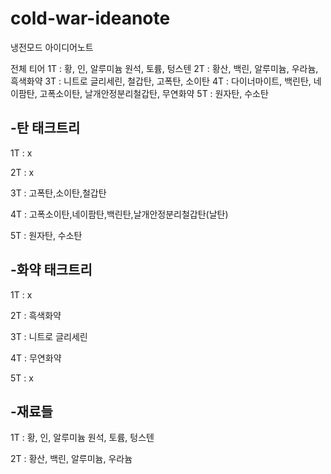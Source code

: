 # cold-war-ideanote
냉전모드 아이디어노트


전체 티어
1T : 황, 인, 알루미늄 원석, 토륨, 텅스텐
2T : 황산, 백린, 알루미늄, 우라늄, 흑색화약
3T : 니트로 글리세린, 철갑탄, 고폭탄, 소이탄
4T : 다이너마이트, 백린탄, 네이팜탄, 고폭소이탄, 날개안정분리철갑탄, 무연화약
5T : 원자탄, 수소탄


-탄 태크트리
-------------------------------
1T : x 

2T : x

3T : 고폭탄,소이탄,철갑탄

4T : 고폭소이탄,네이팜탄,백린탄,날개안정분리철갑탄(날탄)

5T : 원자탄, 수소탄


-화약 태크트리
------------------------------
1T : x

2T : 흑색화약

3T : 니트로 글리세린

4T : 무연화약

5T : x


-재료들 
---------------------------------
1T : 황, 인, 알루미늄 원석, 토륨, 텅스텐

2T : 황산, 백린, 알루미늄, 우라늄

